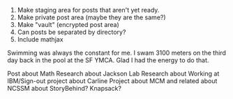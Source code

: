 1. Make staging area for posts that aren't yet ready. 
2. Make private post area (maybe they are the same?)
3. Make "vault" (encrypted post area)
4. Can posts be separated by directory?
5. Include mathjax

Swimming was always the constant for me. I swam 3100 meters on the third day back in the pool at the SF YMCA. Glad I had the energy to do that.

Post about Math Research
about Jackson Lab Research
about Working at IBM/Sign-out project
about Carline Project
about MCM and related
about NCSSM
about StoryBehind? Knapsack?
